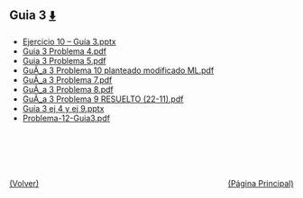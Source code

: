 
<html>
<body>
<h2>Guia 3 <a href="https://downgit.github.io/#/home?url=https://github.com/Apuntes-FIUBA/Apuntes-Electronica/tree/main/82 - Física/8202 - Fisica II/Guias de Problemas/Material y Soluciones/Guias 1, 2 y 3/Guia 3" style="font-size:20px">  ⬇️ </a></h2>
<ul>
    <li><a href="Ejercicio 10 – Guía 3.pptx">Ejercicio 10 – Guía 3.pptx</a></li>
    <li><a href="Guia 3 Problema 4.pdf">Guia 3 Problema 4.pdf</a></li>
    <li><a href="Guia 3 Problema 5.pdf">Guia 3 Problema 5.pdf</a></li>
    <li><a href="GuÃ_a 3 Problema 10 planteado modificado ML.pdf">GuÃ_a 3 Problema 10 planteado modificado ML.pdf</a></li>
    <li><a href="GuÃ_a 3 Problema 7.pdf">GuÃ_a 3 Problema 7.pdf</a></li>
    <li><a href="GuÃ_a 3 Problema 8.pdf">GuÃ_a 3 Problema 8.pdf</a></li>
    <li><a href="GuÃ_a 3 Problema 9 RESUELTO (22-11).pdf">GuÃ_a 3 Problema 9 RESUELTO (22-11).pdf</a></li>
    <li><a href="Guía 3 ej 4 y ej 9.pptx">Guía 3 ej 4 y ej 9.pptx</a></li>
    <li><a href="Problema-12-Guia3.pdf">Problema-12-Guia3.pdf</a></li>
</ul>
</body>
</html>


































<br><br><br><br><br><a href="../" style="float: left">(Volver)</a> <a href="https://apuntes-fiuba.github.io/Apuntes-Electronica" style="float: right">(Página Principal)</a>

